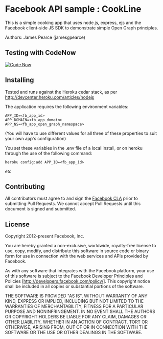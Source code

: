 # Facebook API sample : CookLine

This is a simple cooking app that uses node.js, express, ejs and the Facebook client-side JS SDK to demonstrate simple Open Graph principles.

Authors: James Pearce (jamesgpearce)

## Testing with CodeNow

[![Code Now](https://friendco.de/widgets/image/codenow?url=https%3A%2F%2Fgithub.com%2FFriendCode%2Ffacebook-nodejs-sample.git)](https://friendco.de/widgets/url/codenow?url=https%3A%2F%2Fgithub.com%2FFriendCode%2Ffacebook-nodejs-sample.git)


## Installing

Tested and runs against the Heroku cedar stack, as per http://devcenter.heroku.com/articles/nodejs

The application requires the following environment variables:

    APP_ID=<fb_app_id>
    APP_DOMAIN=<fb_app_domain>
    APP_NS=<fb_app_open_graph_namespace>

(You will have to use different values for all three of these properties to suit your own app's configuration)

You set these variables in the .env file of a local install, or on heroku through the use of the following command:

    heroku config:add APP_ID=<fb_app_id>

etc

## Contributing

All contributors must agree to and sign the [Facebook CLA](https://developers.facebook.com/opensource/cla) prior to submitting Pull Requests. We cannot accept Pull Requests until this document is signed and submitted.

## License

Copyright 2012-present Facebook, Inc.

You are hereby granted a non-exclusive, worldwide, royalty-free license to use, copy, modify, and distribute this software in source code or binary form for use in connection with the web services and APIs provided by Facebook.

As with any software that integrates with the Facebook platform, your use of this software is subject to the Facebook Developer Principles and Policies [http://developers.facebook.com/policy/]. This copyright notice shall be included in all copies or substantial portions of the software.

THE SOFTWARE IS PROVIDED "AS IS", WITHOUT WARRANTY OF ANY KIND, EXPRESS OR IMPLIED, INCLUDING BUT NOT LIMITED TO THE WARRANTIES OF MERCHANTABILITY, FITNESS FOR A PARTICULAR PURPOSE AND NONINFRINGEMENT. IN NO EVENT SHALL THE AUTHORS OR COPYRIGHT HOLDERS BE LIABLE FOR ANY CLAIM, DAMAGES OR OTHER LIABILITY, WHETHER IN AN ACTION OF CONTRACT, TORT OR OTHERWISE, ARISING FROM, OUT OF OR IN CONNECTION WITH THE SOFTWARE OR THE USE OR OTHER DEALINGS IN THE SOFTWARE.
